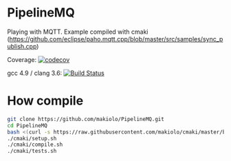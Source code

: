 # PipelineMQ

Playing with MQTT.
Example compiled with cmaki (https://github.com/eclipse/paho.mqtt.cpp/blob/master/src/samples/sync_publish.cpp)

Coverage: [![codecov](https://codecov.io/gh/makiolo/PipelineMQ/branch/master/graph/badge.svg)](https://codecov.io/gh/makiolo/PipelineMQ)

gcc 4.9 / clang 3.6: [![Build Status](https://travis-ci.org/makiolo/PipelineMQ.svg?branch=master)](https://travis-ci.org/makiolo/PipelineMQ)

# How compile
```bash
git clone https://github.com/makiolo/PipelineMQ.git
cd PipelineMQ
bash <(curl -s https://raw.githubusercontent.com/makiolo/cmaki/master/bootstrap.sh)
./cmaki/setup.sh
./cmaki/compile.sh
./cmaki/tests.sh
```

